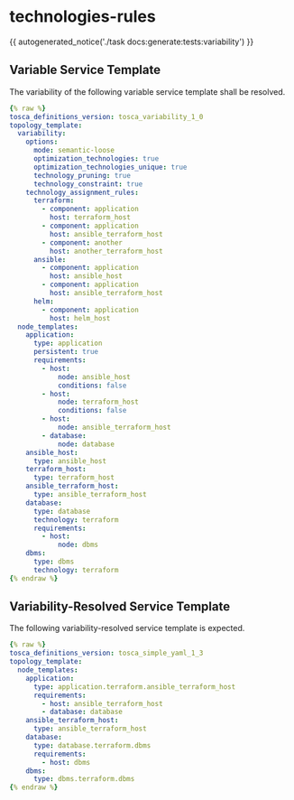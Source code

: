 # technologies-rules

{{ autogenerated_notice('./task docs:generate:tests:variability') }}


## Variable Service Template

The variability of the following variable service template shall be resolved.

```yaml linenums="1"
{% raw %}
tosca_definitions_version: tosca_variability_1_0
topology_template:
  variability:
    options:
      mode: semantic-loose
      optimization_technologies: true
      optimization_technologies_unique: true
      technology_pruning: true
      technology_constraint: true
    technology_assignment_rules:
      terraform:
        - component: application
          host: terraform_host
        - component: application
          host: ansible_terraform_host
        - component: another
          host: another_terraform_host
      ansible:
        - component: application
          host: ansible_host
        - component: application
          host: ansible_terraform_host
      helm:
        - component: application
          host: helm_host
  node_templates:
    application:
      type: application
      persistent: true
      requirements:
        - host:
            node: ansible_host
            conditions: false
        - host:
            node: terraform_host
            conditions: false
        - host:
            node: ansible_terraform_host
        - database:
            node: database
    ansible_host:
      type: ansible_host
    terraform_host:
      type: terraform_host
    ansible_terraform_host:
      type: ansible_terraform_host
    database:
      type: database
      technology: terraform
      requirements:
        - host:
            node: dbms
    dbms:
      type: dbms
      technology: terraform
{% endraw %}
```




## Variability-Resolved Service Template

The following variability-resolved service template is expected.

```yaml linenums="1"
{% raw %}
tosca_definitions_version: tosca_simple_yaml_1_3
topology_template:
  node_templates:
    application:
      type: application.terraform.ansible_terraform_host
      requirements:
        - host: ansible_terraform_host
        - database: database
    ansible_terraform_host:
      type: ansible_terraform_host
    database:
      type: database.terraform.dbms
      requirements:
        - host: dbms
    dbms:
      type: dbms.terraform.dbms
{% endraw %}
```

